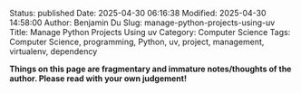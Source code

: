 Status: published
Date: 2025-04-30 06:16:38
Modified: 2025-04-30 14:58:00
Author: Benjamin Du
Slug: manage-python-projects-using-uv
Title: Manage Python Projects Using uv
Category: Computer Science
Tags: Computer Science, programming, Python, uv, project, management, virtualenv, dependency

**Things on this page are fragmentary and immature notes/thoughts of the author. Please read with your own judgement!**
